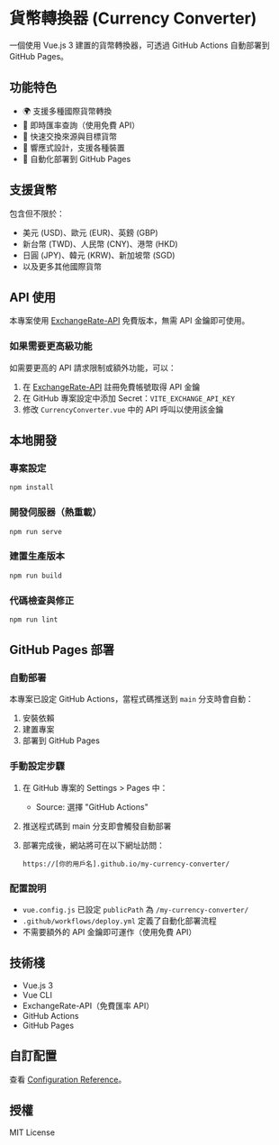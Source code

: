 # 貨幣轉換器 (Currency Converter)

一個使用 Vue.js 3 建置的貨幣轉換器，可透過 GitHub Actions 自動部署到 GitHub Pages。

## 功能特色

- 🌍 支援多種國際貨幣轉換
- 💱 即時匯率查詢（使用免費 API）
- 🔄 快速交換來源與目標貨幣
- 📱 響應式設計，支援各種裝置
- 🚀 自動化部署到 GitHub Pages

## 支援貨幣

包含但不限於：
- 美元 (USD)、歐元 (EUR)、英鎊 (GBP)
- 新台幣 (TWD)、人民幣 (CNY)、港幣 (HKD)
- 日圓 (JPY)、韓元 (KRW)、新加坡幣 (SGD)
- 以及更多其他國際貨幣

## API 使用

本專案使用 [ExchangeRate-API](https://www.exchangerate-api.com/) 免費版本，無需 API 金鑰即可使用。

### 如果需要更高級功能

如需要更高的 API 請求限制或額外功能，可以：

1. 在 [ExchangeRate-API](https://www.exchangerate-api.com/) 註冊免費帳號取得 API 金鑰
2. 在 GitHub 專案設定中添加 Secret：`VITE_EXCHANGE_API_KEY`
3. 修改 `CurrencyConverter.vue` 中的 API 呼叫以使用該金鑰

## 本地開發

### 專案設定
```bash
npm install
```

### 開發伺服器（熱重載）
```bash
npm run serve
```

### 建置生產版本
```bash
npm run build
```

### 代碼檢查與修正
```bash
npm run lint
```

## GitHub Pages 部署

### 自動部署

本專案已設定 GitHub Actions，當程式碼推送到 `main` 分支時會自動：
1. 安裝依賴
2. 建置專案
3. 部署到 GitHub Pages

### 手動設定步驟

1. 在 GitHub 專案的 Settings > Pages 中：
   - Source: 選擇 "GitHub Actions"
   
2. 推送程式碼到 main 分支即會觸發自動部署

3. 部署完成後，網站將可在以下網址訪問：
   ```
   https://[你的用戶名].github.io/my-currency-converter/
   ```

### 配置說明

- `vue.config.js` 已設定 `publicPath` 為 `/my-currency-converter/`
- `.github/workflows/deploy.yml` 定義了自動化部署流程
- 不需要額外的 API 金鑰即可運作（使用免費 API）

## 技術棧

- Vue.js 3
- Vue CLI
- ExchangeRate-API（免費匯率 API）
- GitHub Actions
- GitHub Pages

## 自訂配置

查看 [Configuration Reference](https://cli.vuejs.org/config/)。

## 授權

MIT License

